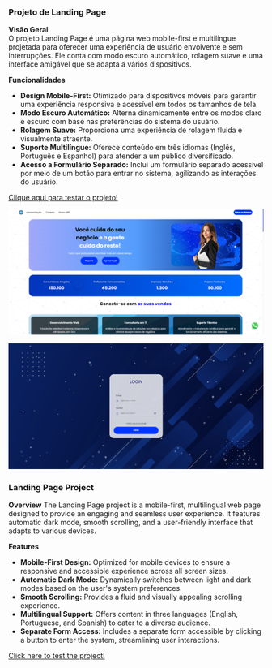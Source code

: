 ### Projeto de Landing Page

**Visão Geral**  
O projeto Landing Page é uma página web mobile-first e multilíngue projetada para oferecer uma experiência de usuário envolvente e sem interrupções. Ele conta com modo escuro automático, rolagem suave e uma interface amigável que se adapta a vários dispositivos.

**Funcionalidades**
- **Design Mobile-First:** Otimizado para dispositivos móveis para garantir uma experiência responsiva e acessível em todos os tamanhos de tela.
- **Modo Escuro Automático:** Alterna dinamicamente entre os modos claro e escuro com base nas preferências do sistema do usuário.
- **Rolagem Suave:** Proporciona uma experiência de rolagem fluida e visualmente atraente.
- **Suporte Multilíngue:** Oferece conteúdo em três idiomas (Inglês, Português e Espanhol) para atender a um público diversificado.
- **Acesso a Formulário Separado:** Inclui um formulário separado acessível por meio de um botão para entrar no sistema, agilizando as interações do usuário.

<a href="https://vinicius-rodriguess.github.io/Elegant-Landing-Page/" target="_blank">Clique aqui para testar o projeto!</a>
<p></p>
<img src="./src/img/project-1.png"/>
<p></p>
<img src="./src/img/project-2.png"/>

### Landing Page Project

**Overview**
The Landing Page project is a mobile-first, multilingual web page designed to provide an engaging and seamless user experience. It features automatic dark mode, smooth scrolling, and a user-friendly interface that adapts to various devices. 

**Features**
- **Mobile-First Design:** Optimized for mobile devices to ensure a responsive and accessible experience across all screen sizes.
- **Automatic Dark Mode:** Dynamically switches between light and dark modes based on the user's system preferences.
- **Smooth Scrolling:** Provides a fluid and visually appealing scrolling experience.
- **Multilingual Support:** Offers content in three languages (English, Portuguese, and Spanish) to cater to a diverse audience.
- **Separate Form Access:** Includes a separate form accessible by clicking a button to enter the system, streamlining user interactions.

<a href="https://vinicius-rodriguess.github.io/Elegant-Landing-Page/" target="_blank">Click here to test the project!</a>
